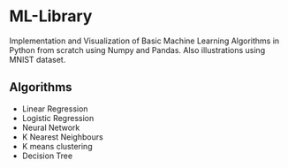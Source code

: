 # ML-Library

Implementation and Visualization of Basic Machine Learning Algorithms in Python from scratch using Numpy and Pandas. Also illustrations using MNIST dataset.

## Algorithms

- Linear Regression
- Logistic Regression
- Neural Network
- K Nearest Neighbours
- K means clustering
- Decision Tree
